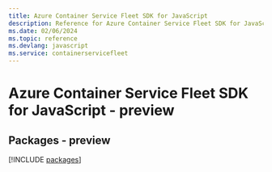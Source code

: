 ```yaml
---
title: Azure Container Service Fleet SDK for JavaScript
description: Reference for Azure Container Service Fleet SDK for JavaScript
ms.date: 02/06/2024
ms.topic: reference
ms.devlang: javascript
ms.service: containerservicefleet
---
```

# Azure Container Service Fleet SDK for JavaScript - preview
## Packages - preview
[!INCLUDE [packages](container-service-fleet-index.md)]
